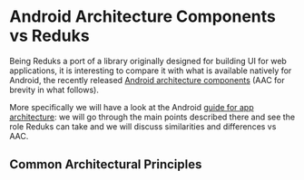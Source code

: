 # Android Architecture Components vs Reduks
Being Reduks a port of a library originally designed for building UI for web applications, it is interesting to compare it with what is available natively for Android, the recently released [Android architecture components](https://developer.android.com/topic/libraries/architecture/index.html) (AAC for brevity in what follows). 

More specifically we will have a look at the Android [guide for app architecture](https://developer.android.com/topic/libraries/architecture/guide.html): we will go through the main points described there and see  the role Reduks can take and we will discuss similarities and differences vs AAC.

## Common Architectural Principles 

